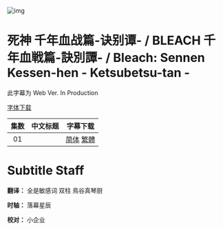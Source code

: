 ![img](https://p.inari.site/kitauji/202307/08/BLEACH.jpg)

# 死神 千年血战篇-诀别谭- / BLEACH 千年血戦篇-訣別譚- / Bleach: Sennen Kessen-hen - Ketsubetsu-tan -

此字幕为 Web Ver. In Production

[字体下载]()

|集数|中文标题|字幕下载|
|:-:|:-:|:-:|
|01||[简体]() [繁體]()|

# Subtitle Staff

**翻译：** 全是敏感词 双柱 鳥谷真琴厨

**时轴：** 落幕星辰

**校对：** 小企业
 
